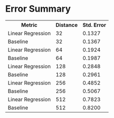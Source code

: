Error Summary
==
<table>
<tr>
    <th>Metric</th>
    <th>Distance</th>
    <th>Std. Error</th>
</tr>

<tr>
    <td>Linear Regression</td>
    <td>32</td>
    <td>0.1327</td>
</tr>
<tr>
    <td>Baseline</td>
    <td>32</td>
    <td>0.1367</td>
</tr>

<tr>
    <td>Linear Regression</td>
    <td>64</td>
    <td>0.1924</td>
</tr>
<tr>
    <td>Baseline</td>
    <td>64</td>
    <td>0.1987</td>
</tr>

<tr>
    <td>Linear Regression</td>
    <td>128</td>
    <td>0.2848</td>
</tr>
<tr>
    <td>Baseline</td>
    <td>128</td>
    <td>0.2961</td>
</tr>

<tr>
    <td>Linear Regression</td>
    <td>256</td>
    <td>0.4852</td>
</tr>
<tr>
    <td>Baseline</td>
    <td>256</td>
    <td>0.5067</td>
</tr>

<tr>
    <td>Linear Regression</td>
    <td>512</td>
    <td>0.7823</td>
</tr>
<tr>
    <td>Baseline</td>
    <td>512</td>
    <td>0.8200</td>
</tr>
</table>